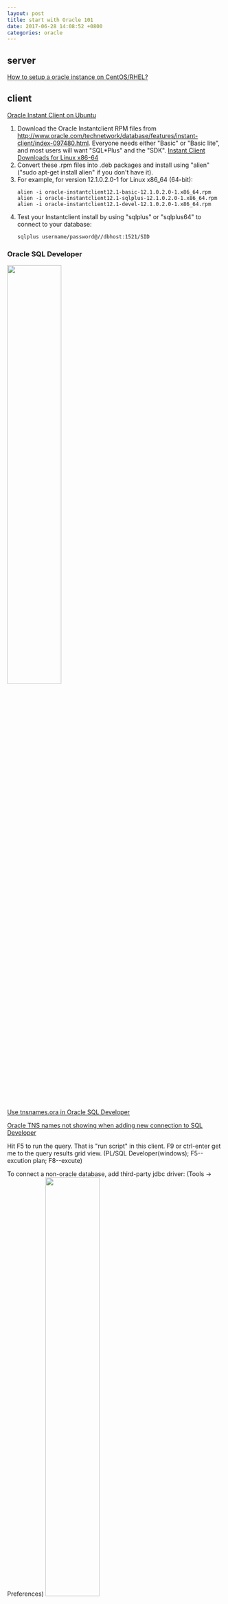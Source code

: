 ```yaml
---
layout: post
title: start with Oracle 101
date: 2017-06-28 14:08:52 +0800
categories: oracle
---
```


## server

[How to setup a oracle instance on CentOS/RHEL?](http://genghuiluo.cn/oracle/2017/05/22/Install-Oracle-11g-R2-on-CentOS7-server.html)


## client

[Oracle Instant Client on Ubuntu](https://help.ubuntu.com/community/Oracle%20Instant%20Client)

1. Download the Oracle Instantclient RPM files from http://www.oracle.com/technetwork/database/features/instant-client/index-097480.html. Everyone needs either "Basic" or "Basic lite", and most users will want "SQL\*Plus" and the "SDK". [Instant Client Downloads for Linux x86-64](http://www.oracle.com/technetwork/topics/linuxx86-64soft-092277.html)
2. Convert these .rpm files into .deb packages and install using "alien" ("sudo apt-get install alien" if you don't have it).
3. For example, for version 12.1.0.2.0-1 for Linux x86_64 (64-bit):
	``` shell
	alien -i oracle-instantclient12.1-basic-12.1.0.2.0-1.x86_64.rpm
	alien -i oracle-instantclient12.1-sqlplus-12.1.0.2.0-1.x86_64.rpm
	alien -i oracle-instantclient12.1-devel-12.1.0.2.0-1.x86_64.rpm
	```
4. Test your Instantclient install by using "sqlplus" or "sqlplus64" to connect to your database:
	``` shell
	sqlplus username/password@//dbhost:1521/SID
	```

### Oracle SQL Developer

<img src="{{ site.url }}/assets/sqldeveloper_1.jpg" style="width:50%" />

[Use tnsnames.ora in Oracle SQL Developer](http://stackoverflow.com/questions/2019230/use-tnsnames-ora-in-oracle-sql-developer)

[Oracle TNS names not showing when adding new connection to SQL Developer](http://stackoverflow.com/questions/425029/oracle-tns-names-not-showing-when-adding-new-connection-to-sql-developer/425104#425104)

Hit F5 to run the query. That is "run script" in this client. F9 or ctrl-enter get me to the query results grid view. (PL/SQL Developer(windows); F5--excution plan; F8--excute) 

To connect a non-oracle database, add third-party jdbc driver: (Tools -> Preferences)
<img src="{{ site.url }}/assets/sqldeveloper_2.jpg" style="width:50%" />

[More detail about this tool]()

## connection

- [Connecting to Oracle Database](https://docs.oracle.com/cd/B28359_01/win.111/b28375/featConnecting.htm)
- [Local Naming Parameters (tnsnames.ora)](https://docs.oracle.com/cd/B28359_01/network.111/b28317/tnsnames.htm)


## Unlock scott account after installing Oracle 11g
> I think you have not unlocked your scott user account while installation, follow the steps below to unlock you scott account.
http://stackoverflow.com/questions/9862364/how-to-login-to-the-scot-account-after-installing-oracle-11g)

When you started installing oracle ,it asked for global database name and database password that password is used for the `sys system sysman dbsnmp` account.
``` sql
SQL> conn user/password;

SQL> conn scott/tiger;
Error message is displayed: the account is locked.

Try to login as "system" - pass

SQL> conn  system/password;
Unlock "scott"

SQL> alter user scott account unlock;
Can change "tiger":

SQL> alter user scott identified by tiger;
SQL> conn scott/tiger; 
# Success
# scott account is locked in 11g due to security thinking,
```

## sqlplus(sqlplus64), Get Started

``` sql
-- get user env info
SELECT 
    sys_context('USERENV','INSTANCE_NAME') AS instance_nm, 
    sys_context('USERENV','DB_NAME') AS db_nm,
    sys_context('USERENV','SESSION_USER') AS session_user,
    sys_context('USERENV','SID') AS session_id
FROM DUAL;
-- more about sys_context() in http://docs.oracle.com/cd/B19306_01/server.102/b14200/functions165.htm

-- get oracle server version info 
SELECT * FROM v$version;

-- get connection detail
SELECT * FROM v$session_connect_info WHERE sid = sys_context('USERENV','SID');

-- list all schemas/users
SELECT * FROM DBA_USERS;

-- list all tables owned by current login
SELECT * FROM USER_TABLES;
-- list all tables in database
SELECT * FROM DBA_TABLES;

-- describe a table
DESC USER_TABLES;
```
[more about dba sqls](https://github.com/genghuiluo/legacy/blob/master/oracle_dba_scripts.sql)

### DBMS_METADATA
Sequences are not dependent on tables, therefore you need to use 
`select dbms_metadata.get_ddl('SEQUENCE', 'SEQ_NAME') from dual;` to retrieve its ddl.

### Creating a User:
``` sql
CREATE USER books_admin IDENTIFIED BY MyPassword;
GRANT CONNECT TO books_admin;
-- GRANT CONNECT, RESOURCE, DBA TO books_admin;
GRANT CREATE SESSION GRANT ANY PRIVILEGE TO books_admin;
GRANT UNLIMITED TABLESPACE TO books_admin;
GRANT SELECT, INSERT, UPDATE, DELETE ON schema.books TO books_admin;
```

